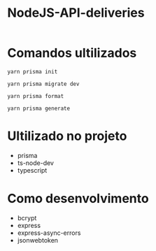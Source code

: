 # NodeJS-API-deliveries
<img alt="" src="https://i.ibb.co/NF3vrnn/imagem-2022-04-24-175053335.png">

# Comandos ultilizados
``` yarn prisma init  ```

``` yarn prisma migrate dev  ```

``` yarn prisma format  ```

``` yarn prisma generate  ```

# Ultilizado no projeto
 
- prisma
- ts-node-dev
- typescript

# Como desenvolvimento

- bcrypt
- express
- express-async-errors
- jsonwebtoken
